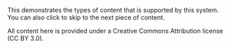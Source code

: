 This demonstrates the types of content that is supported by this system. You can also click to skip to the next piece of content.

All content here is provided under a Creative Commons Attribution license (CC BY 3.0).